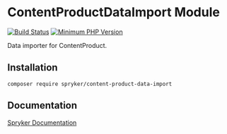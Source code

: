# ContentProductDataImport Module
[![Build Status](https://travis-ci.org/spryker/content-product-data-import.svg)](https://travis-ci.org/spryker/content-product-data-import)
[![Minimum PHP Version](https://img.shields.io/badge/php-%3E%3D%207.2-8892BF.svg)](https://php.net/)

Data importer for ContentProduct.

## Installation

```
composer require spryker/content-product-data-import
```

## Documentation

[Spryker Documentation](https://documentation.spryker.com/module_guide/overview.htm)
